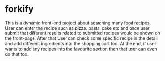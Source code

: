 # forkify

This is a dynamic front-end project about searching many food recipes. User can enter the recipe such as pizza, pasta, cake etc and once user submit that different results related to submitted recipes would be shown on the front-page. After that User can check some specific recipe in the detail and add different ingredients into the shopping cart too. At the end, if user wants to add any recipes into the favourite section then that user can even do that too. 
